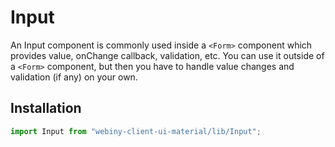 # Input

An Input component is commonly used inside a `<Form>` component which provides value, onChange callback, validation, etc.
You can use it outside of a `<Form>` component, but then you have to handle value changes and validation (if any) on your own.

## Installation
```js
import Input from "webiny-client-ui-material/lib/Input";
```